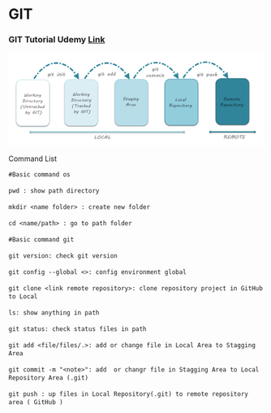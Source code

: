 # GIT
### GIT Tutorial Udemy [Link](https://fpt-software.udemy.com/course/git-complete/)

<img src="./image/git-life-cycle.png" alt="GIT life cycle" >

Command List

```git
#Basic command os

pwd : show path directory

mkdir <name folder> : create new folder

cd <name/path> : go to path folder

#Basic command git

git version: check git version

git config --global <>: config environment global

git clone <link remote repository>: clone repository project in GitHub to Local

ls: show anything in path

git status: check status files in path

git add <file/files/.>: add or change file in Local Area to Stagging Area

git commit -m "<note>": add  or changr file in Stagging Area to Local Repository Area (.git)

git push : up files in Local Repository(.git) to remote repository area ( GitHub ) 


```

